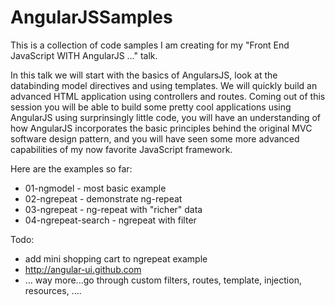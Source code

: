 AngularJSSamples
================

This is a collection of code samples I am creating for my "Front End JavaScript WITH AngularJS ..." talk.

In this talk we will start with the basics of AngularsJS, look at the databinding model directives and using templates. We will quickly build an advanced HTML application using controllers and routes. Coming out of this session you will be able to build some pretty cool applications using AngularJS using surprinsingly little code, you will have an understanding of how AngularJS incorporates the basic principles behind the original MVC software design pattern, and you will have seen some more advanced capabilities of my now favorite JavaScript framework.

Here are the examples so far:

* 01-ngmodel - most basic example
* 02-ngrepeat - demonstrate ng-repeat
* 03-ngrepeat - ng-repeat with "richer" data
* 04-ngrepeat-search - ngrepeat with filter


Todo:

- add mini shopping cart to ngrepeat example
- http://angular-ui.github.com
- ... way more...go through custom filters, routes, template, injection, resources, ....